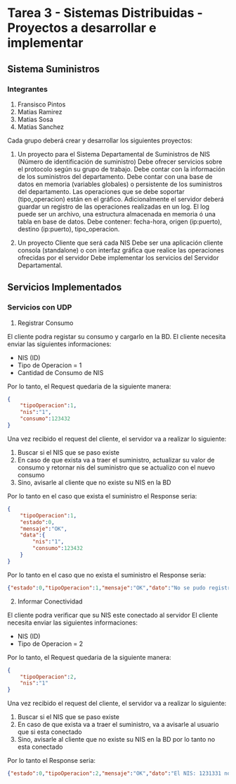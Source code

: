 # Tarea 3 - Sistemas Distribuidas - Proyectos a desarrollar e implementar

## Sistema Suministros

### Integrantes

1. Fransisco Pintos
2. Matias Ramirez
3. Matias Sosa
4. Matias Sanchez

Cada grupo deberá crear y desarrollar los siguientes proyectos:

1. Un proyecto para el Sistema Departamental de Suministros de NIS (Número de identificación de suministro)
Debe ofrecer servicios sobre el protocolo según su grupo de trabajo.
Debe contar con la información de los suministros del departamento.
Debe contar con una base de datos en memoria (variables globales) o persistente de los suministros del departamento.
Las operaciones que se debe soportar (tipo_operacion) están en el gráfico.
Adicionalmente el servidor deberá guardar un registro de las operaciones realizadas en un log.
El log puede ser un archivo, una estructura almacenada en memoria ó una tabla en base de datos.
Debe contener: fecha-hora, origen (ip:puerto), destino (ip:puerto), tipo_operacion.

2. Un proyecto Cliente que será cada NIS
Debe ser una aplicación cliente consola (standalone) o con interfaz gráfica que realice las operaciones ofrecidas por el servidor
Debe implementar los servicios del Servidor Departamental.

## Servicios Implementados

### Servicios con UDP

1. Registrar Consumo

El cliente podra registar su consumo y cargarlo en la BD.
El cliente necesita enviar las siguientes informaciones:

- NIS (ID)
- Tipo de Operacion = 1
- Cantidad de Consumo de NIS

Por lo tanto, el Request quedaria de la siguiente manera:

```json
{
    "tipoOperacion":1,
    "nis":"1",
    "consumo":123432
}
```

Una vez recibido el request del cliente, el servidor va a realizar lo siguiente:

1. Buscar si el NIS que se paso existe
2. En caso de que exista va a traer el suministro, actualizar su valor de consumo y retornar nis del suministro que se actualizo con el nuevo consumo
3. Sino, avisarle al cliente que no existe su NIS en la BD

Por lo tanto en el caso que exista el suministro el Response seria:

```json
{
    "tipoOperacion":1,
    "estado":0,
    "mensaje":"OK",
    "data":{
        "nis":"1",
        "consumo":123432
    }    
}
```

Por lo tanto en el caso que no exista el suministro el Response seria:

```json
{"estado":0,"tipoOperacion":1,"mensaje":"OK","dato":"No se pudo registrar el consumo, no existe el suministro: 112121"}
```

2. Informar Conectividad

El cliente podra verificar que su NIS este conectado al servidor
El cliente necesita enviar las siguientes informaciones:

- NIS (ID)
- Tipo de Operacion = 2

Por lo tanto, el Request quedaria de la siguiente manera:

```json
{
    "tipoOperacion":2,
    "nis":"1"
}
```

Una vez recibido el request del cliente, el servidor va a realizar lo siguiente:

1. Buscar si el NIS que se paso existe
2. En caso de que exista va a traer el suministro, va a avisarle al usuario que si esta conectado
3. Sino, avisarle al cliente que no existe su NIS en la BD por lo tanto no esta conectado

Por lo tanto el Response seria:

```json
{"estado":0,"tipoOperacion":2,"mensaje":"OK","dato":"El NIS: 1231331 no esta conectado"}
```
